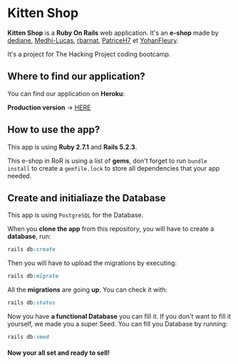 # Kitten Shop

**Kitten Shop** is a **Ruby On Rails** web application. It's an **e-shop** made by [dediane](https://github.com/dediane), [Medhi-Lucas](https://github.com/Mehdi-Lucas), [rbarnat](https://github.com/rbarnat), [PatriceH7](https://github.com/PatriceH7) et [YohanFleury](https://github.com/YohanFleury).

It's a project for The Hacking Project coding bootcamp.

## Where to find our application?

You can find our application on **Heroku**:

**Production version** -> [HERE](https://kitten-prod.herokuapp.com/)

## How to use the app?

This app is using **Ruby 2.7.1** and **Rails 5.2.3**.

This e-shop in RoR is using a list of **gems**, don't forget to run `bundle install` to create a `gemfile.lock` to store all dependencies that your app needed.

## Create and initialiaze the Database 

This app is using `PostgreSQL` for the Database.

When you __clone the app__ from this repository, you will have to create a **database**, run:

````ruby
rails db:create
````

Then you will have to upload the migrations by executing:

````ruby
rails db:migrate
````

All the **migrations** are going **up**. You can check it with:

````ruby
rails db:status
`````

Now you have **a functional Database** you can fill it.
If you don't want to fill it yourself, we made you a super Seed. You can fill you Database by running:

```ruby
rails db:seed
````
#### Now your all set and ready to sell!